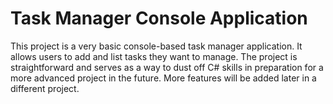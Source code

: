 # Task Manager Console Application

This project is a very basic console-based task manager application. It allows users to add and list tasks they want to manage. The project is straightforward and serves as a way to dust off C# skills in preparation for a more advanced project in the future. More features will be added later in a different project.